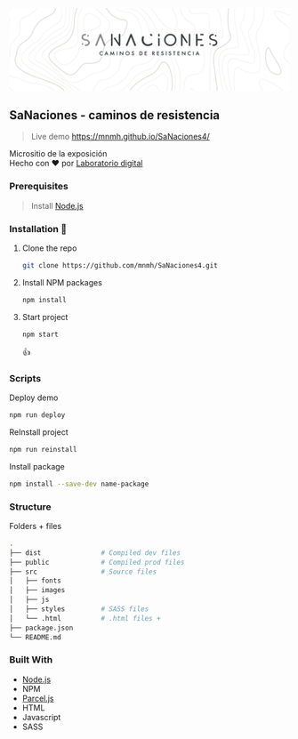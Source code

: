 <picture>
  <source media="(prefers-color-scheme: dark)" srcset="./src/images/readme-dark.png">
  <source media="(prefers-color-scheme: light)" srcset="./src/images/readme-light.png">
  <img alt="Logotipo de la exposición SaNaciones, caminos de resistencia" src="./src/images/readme-light.png">
</picture>

## SaNaciones - caminos de resistencia

>  Live demo <a href="https://mnmh.github.io/SaNaciones4/" target="_blank">https://mnmh.github.io/SaNaciones4/</a>

<p>Micrositio de la exposición </br>
Hecho con ❤️ por <a href="https://github.com/mnmh" target="_blank">Laboratorio digital</a>
</p>


### Prerequisites

>  Install <a href="https://nodejs.org/en/" target="_blank">Node.js</a>


### Installation 🚀

1. Clone the repo
   ```sh
   git clone https://github.com/mnmh/SaNaciones4.git
   ```
2. Install NPM packages
   ```sh
   npm install
   ```
3. Start project
   ```sh
   npm start
   ```
   :+1:
   
### Scripts

Deploy demo
   ```sh
   npm run deploy
   ```
ReInstall project
   ```sh
   npm run reinstall
   ```
Install package
   ```sh
   npm install --save-dev name-package
   ```
   
### Structure 

Folders + files
   ```sh
   .
├── dist               # Compiled dev files
├── public             # Compiled prod files
├── src                # Source files
│   ├── fonts
│   ├── images
│   ├── js
│   ├── styles         # SASS files
│   └── .html          # .html files +
├── package.json
└── README.md
   ```

### Built With 

- <a href="https://nodejs.org/en/" target="_blank">Node.js</a>
- NPM
- <a href="https://parceljs.org/" target="_blank">Parcel.js</a>
- HTML
- Javascript
- SASS
